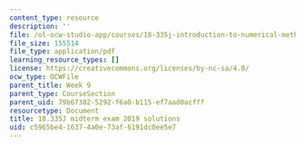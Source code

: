 ```yaml
---
content_type: resource
description: ''
file: /ol-ocw-studio-app/courses/18-335j-introduction-to-numerical-methods-spring-2019/c5965be416374a0e73af6191dc0ee5e7_MIT18_335JS19_exam19sol.pdf
file_size: 155514
file_type: application/pdf
learning_resource_types: []
license: https://creativecommons.org/licenses/by-nc-sa/4.0/
ocw_type: OCWFile
parent_title: Week 9
parent_type: CourseSection
parent_uid: 79b67382-5292-f6a0-b115-ef7aad0acfff
resourcetype: Document
title: 18.335J midterm exam 2019 solutions
uid: c5965be4-1637-4a0e-73af-6191dc0ee5e7
---
```

